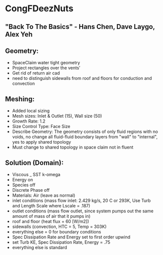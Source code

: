 # CongFDeezNuts

## "Back To The Basics" - Hans Chen, Dave Laygo, Alex Yeh

## Geometry:

- SpaceClaim water tight geometry
- Project rectangles over the vents’
- Get rid of return air cad
- need to distinguish sidewalls from roof and floors for conduction and convection


## Meshing:
- Added local sizing
- Mesh sizes: Inlet & Outlet (15), Wall size (50)
- Growth Rate: 1.2
- Size Control Type: Face Size
- Describe Geometry: The geometry consists of only fluid regions with no voids, no change all fluid-fluid boundary layers from "wall" to "internal", yes to apply shared topology
- Must change to shared topology in space claim not in fluent

## Solution (Domain):
- Viscous _ SST k-omega
- Energy on
- Species off
- Discrete Phase off
- Materials: Air (leave as normal)
- inlet conditions (mass flow inlet: 2.429 kg/s, 20 C or 293K, Use Turb and Length Scale where Lscale = .187)
- outlet conditions (mass flow outlet, since system pumps out the same amount of mass of air that it pumps in)
- roof and floor (heat flux = 60 [W/m2])
- sidewalls (convection, HTC = 5, Temp = 303K)
- everything else = 0 for boundary conditions
- Spec Dissipation Rate and Energy set to first order upwind
- set Turb KE, Spec Dissipation Rate, Energy = .75
- everything else is standard
